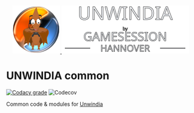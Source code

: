 <p align="center">
  <a href="https://github.com/gsh-lan/unwindia" target="blank"><img src="https://raw.githubusercontent.com/GSH-LAN/Unwindia/main/.resources/images/logo.png" height="128" alt="unwindia logo">
  <a href="https://github.com/gsh-lan/unwindia" target="blank"><img src="https://raw.githubusercontent.com/GSH-LAN/Unwindia/main/.resources/images/header.svg" height="128" alt="unwindia header" /></a>
</p>

# UNWINDIA common

[![Codacy grade](https://img.shields.io/codacy/grade/7cc95fef234e414690c94245172dbde3?style=for-the-badge)](https://www.codacy.com/gh/GSH-LAN/Unwindia_common/dashboard?utm_source=github.com&amp;utm_medium=referral&amp;utm_content=GSH-LAN/Unwindia_common&amp;utm_campaign=Badge_Grade)
![Codecov](https://img.shields.io/codecov/c/gh/GSH-LAN/Unwindia_common?style=for-the-badge&token=D3ME50U8KT)

Common code & modules for [Unwindia](https://github.com/GSH-LAN/Unwindia)
